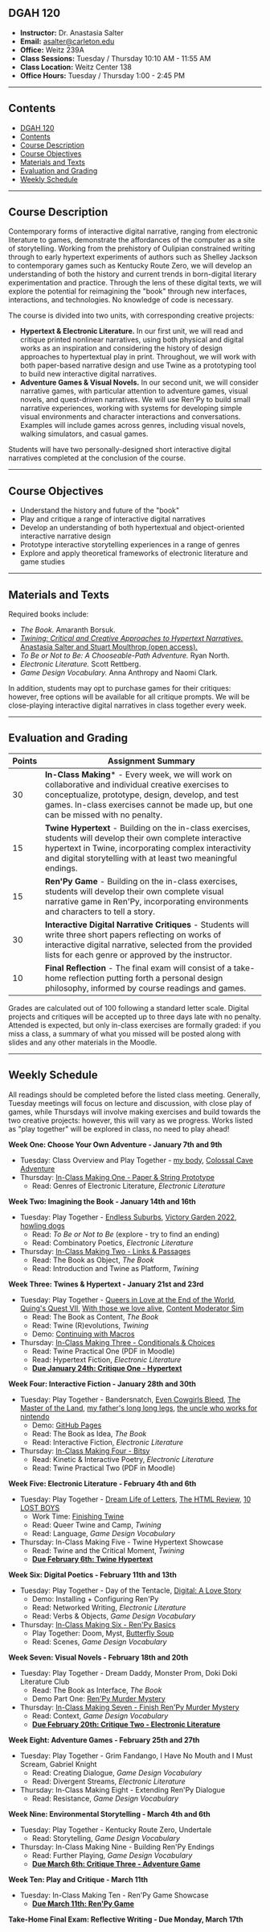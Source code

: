 ## DGAH 120

- **Instructor:** Dr. Anastasia Salter
- **Email:** asalter@carleton.edu
- **Office:** Weitz 239A
- **Class Sessions:** Tuesday / Thursday 10:10 AM - 11:55 AM
- **Class Location:** Weitz Center 138
- **Office Hours:** Tuesday / Thursday 1:00 - 2:45 PM

---

## Contents

- [DGAH 120](#dgah-120)
- [Contents](#contents)
- [Course Description](#course-description)
- [Course Objectives](#course-objectives)
- [Materials and Texts](#materials-and-texts)
- [Evaluation and Grading](#evaluation-and-grading)
- [Weekly Schedule](#weekly-schedule)
  
---

## Course Description

Contemporary forms of interactive digital narrative, ranging from electronic literature to games, demonstrate the affordances of the computer as a site of storytelling. Working from the prehistory of Oulipian constrained writing through to early hypertext experiments of authors such as Shelley Jackson to contemporary games such as Kentucky Route Zero, we will develop an understanding of both the history and current trends in born-digital literary experimentation and practice. Through the lens of these digital texts, we will explore the potential for reimagining the "book" through new interfaces, interactions, and technologies. No knowledge of code is necessary. 

The course is divided into two units, with corresponding creative projects: 

- **Hypertext & Electronic Literature.** In our first unit, we will read and critique printed nonlinear narratives, using both physical and digital works as an inspiration and considering the history of design approaches to hypertextual play in print. Throughout, we will work with both paper-based narrative design and use Twine as a prototyping tool to build new interactive digital narratives. 
- **Adventure Games & Visual Novels.** In our second unit, we will consider narrative games, with particular attention to adventure games, visual novels, and quest-driven narratives. We will use Ren'Py to build small narrative experiences, working with systems for developing simple visual environments and character interactions and conversations. Examples will include games across genres, including visual novels, walking simulators, and casual games.

Students will have two personally-designed short interactive digital narratives completed at the conclusion of the course.

---

## Course Objectives

- Understand the history and future of the "book"
- Play and critique a range of interactive digital narratives
- Develop an understanding of both hypertextual and object-oriented interactive narrative design 
- Prototype interactive storytelling experiences in a range of genres
- Explore and apply theoretical frameworks of electronic literature and game studies

---

## Materials and Texts

Required books include:

- *The Book.* Amaranth Borsuk.
- [*Twining: Critical and Creative Approaches to Hypertext Narratives.* Anastasia Salter and Stuart Moulthrop (open access).](https://www.fulcrum.org/concern/monographs/ms35tb924)
- *To Be or Not to Be: A Chooseable-Path Adventure.* Ryan North.
- *Electronic Literature.* Scott Rettberg.
- *Game Design Vocabulary.* Anna Anthropy and Naomi Clark. 

In addition, students may opt to purchase games for their critiques: however, free options will be available for all critique prompts. We will be close-playing interactive digital narratives in class together every week.

---

## Evaluation and Grading

| Points  | Assignment Summary |
|---|---|
| 30 | **In-Class Making*** - Every week, we will work on collaborative and individual creative exercises to conceptualize, prototype, design, develop, and test games. In-class exercises cannot be made up, but one can be missed with no penalty. |
| 15 | **Twine Hypertext** - Building on the in-class exercises, students will develop their own complete interactive hypertext in Twine, incorporating complex interactivity and digital storytelling with at least two meaningful endings. |
| 15 | **Ren'Py Game** - Building on the in-class exercises, students will develop their own complete visual narrative game in Ren'Py, incorporating environments and characters to tell a story. | |
| 30 |  **Interactive Digital Narrative Critiques** - Students will write three short papers reflecting on works of interactive digital narrative, selected from the provided lists for each genre or approved by the instructor. |
| 10 |  **Final Reflection** - The final exam will consist of a take-home reflection putting forth a personal design philosophy, informed by course readings and games. |

Grades are calculated out of 100 following a standard letter scale. Digital projects and critiques will be accepted up to three days late with no penalty. Attended is expected, but only in-class exercises are formally graded: if you miss a class, a summary of what you missed will be posted along with slides and any other materials in the Moodle.

---

## Weekly Schedule

All readings should be completed before the listed class meeting. Generally, Tuesday meetings will focus on lecture and discussion, with close play of games, while Thursdays will involve making exercises and build towards the two creative projects: however, this will vary as we progress. Works listed as "play together" will be explored in class, no need to play ahead!

**Week One: Choose Your Own Adventure - January 7th and 9th** 

- Tuesday: Class Overview and Play Together - [my body](https://collection.eliterature.org/1/works/jackson__my_body_a_wunderkammer.html), [Colossal Cave Adventure](https://rickadams.org/adventure/)
- Thursday: [In-Class Making One - Paper & String Prototype](inclass_one.md)
  - Read: Genres of Electronic Literature, *Electronic Literature*

**Week Two: Imagining the Book - January 14th and 16th** 

- Tuesday: Play Together - [Endless Suburbs](https://the-next.eliterature.org/works/409/21/0/), [Victory Garden 2022](https://www.victory-garden2022.com/), [howling dogs](https://xrafstar.monster/games/twine/howlingdogs/) 
  - Read: *To Be or Not to Be* (explore - try to find an ending)
  - Read: Combinatory Poetics, *Electronic Literature*
- Thursday: [In-Class Making Two - Links & Passages](inclass_two.md)
  - Read: The Book as Object, *The Book*
  - Read: Introduction and Twine as Platform, *Twining*

**Week Three: Twines & Hypertext - January 21st and 23rd**

- Tuesday: Play Together - [Queers in Love at the End of the World](https://w.itch.io/end-of-the-world), [Quing's Quest VII](https://collection.eliterature.org/3/work.html?work=quings-quest-vii), [With those we love alive](https://xrafstar.monster/games/twine/wtwla/), [Content Moderator Sim](https://samplereality.itch.io/content-moderator-sim)
  - Read: The Book as Content, *The Book* 
  - Read: Twine (R)evolutions, *Twining*
  - Demo: [Continuing with Macros](Twine_Grade_Change.html)
- Thursday: [In-Class Making Three - Conditionals & Choices](inclass_three.md)
  - Read: Twine Practical One (PDF in Moodle)
  - Read: Hypertext Fiction, *Electronic Literature*
  - **[Due January 24th: Critique One - Hypertext](critiqueone.md)**

**Week Four: Interactive Fiction - January 28th and 30th**

- Tuesday: Play Together - Bandersnatch, [Even Cowgirls Bleed](https://scoutshonour.com/cowgirl/), [The Master of the Land](https://pseudavid.itch.io/the-master-of-the-land), [my father's long long legs](https://ztul.itch.io/mflll), [the uncle who works for nintendo](https://ztul.itch.io/the-uncle-who-works-for-nintendo)
  - Demo: [GitHub Pages](github.md)
  - Read: The Book as Idea, *The Book*
  - Read: Interactive Fiction, *Electronic Literature*
- Thursday: [In-Class Making Four - Bitsy](inclass_four.md)
  - Read: Kinetic & Interactive Poetry, *Electronic Literature*
  - Read: Twine Practical Two (PDF in Moodle)

**Week Five: Electronic Literature - February 4th and 6th**

- Tuesday: Play Together - [Dream Life of Letters](https://collection.eliterature.org/1/works/stefans__the_dreamlife_of_letters/dreamlife_index.html), [The HTML Review](https://thehtml.review/03/), [10 LOST BOYS](https://samplereality.itch.io/10-lost-boys)
  - Work Time: [Finishing Twine](finishing_twine.md)
  - Read: Queer Twine and Camp, *Twining*
  - Read: Language, *Game Design Vocabulary*
- Thursday: In-Class Making Five - Twine Hypertext Showcase 
  - Read: Twine and the Critical Moment, *Twining*
  - **[Due February 6th: Twine Hypertext](twine.md)**

**Week Six: Digital Poetics - February 11th and 13th**

- Tuesday: Play Together - Day of the Tentacle, [Digital: A Love Story](https://collection.eliterature.org/3/work.html?work=digital-a-love-story)
  - Demo: Installing + Configuring Ren'Py
  - Read: Networked Writing, *Electronic Literature*
  - Read: Verbs & Objects, *Game Design Vocabulary*
- Thursday: [In-Class Making Six - Ren'Py Basics](inclass_six.md)
  - Play Together: Doom, Myst, [Butterfly Soup](https://brianna-lei.itch.io/butterfly-soup)
  - Read: Scenes, *Game Design Vocabulary*

**Week Seven: Visual Novels - February 18th and 20th**

- Tuesday: Play Together - Dream Daddy, Monster Prom, Doki Doki Literature Club
  - Read: The Book as Interface, *The Book*
  - Demo Part One: [Ren'Py Murder Mystery](renpy_murder_mystery.md)
- Thursday: [In-Class Making Seven - Finish Ren'Py Murder Mystery](renpy_murder_mystery.md)
  - Read: Context, *Game Design Vocabulary*
  - **[Due February 20th: Critique Two - Electronic Literature](critiquetwo.md)**

**Week Eight: Adventure Games - February 25th and 27th**

- Tuesday: Play Together - Grim Fandango, I Have No Mouth and I Must Scream, Gabriel Knight
  - Read: Creating Dialogue, *Game Design Vocabulary*
  - Read: Divergent Streams, *Electronic Literature*
- Thursday: In-Class Making Eight - Extending Ren'Py Dialogue 
  - Read: Resistance, *Game Design Vocabulary* 

**Week Nine: Environmental Storytelling - March 4th and 6th**

- Tuesday: Play Together - Kentucky Route Zero, Undertale
  - Read: Storytelling, *Game Design Vocabulary*
- Thursday: In-Class Making Nine - Building Ren'Py Endings 
  - Read: Further Playing, *Game Design Vocabulary*
  - **[Due March 6th: Critique Three - Adventure Game](critiquethree.md)**

**Week Ten: Play and Critique - March 11th**
- Tuesday: In-Class Making Ten - Ren'Py Game Showcase
  - **[Due March 11th: Ren'Py Game](renpy.md)**

**Take-Home Final Exam: Reflective Writing - Due Monday, March 17th**